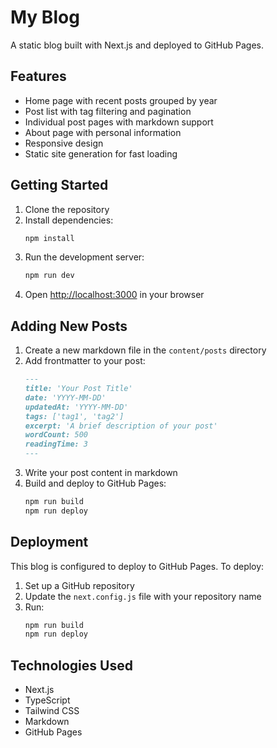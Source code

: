 # My Blog

A static blog built with Next.js and deployed to GitHub Pages.

## Features

- Home page with recent posts grouped by year
- Post list with tag filtering and pagination
- Individual post pages with markdown support
- About page with personal information
- Responsive design
- Static site generation for fast loading

## Getting Started

1. Clone the repository
2. Install dependencies:
   ```bash
   npm install
   ```
3. Run the development server:
   ```bash
   npm run dev
   ```
4. Open [http://localhost:3000](http://localhost:3000) in your browser

## Adding New Posts

1. Create a new markdown file in the `content/posts` directory
2. Add frontmatter to your post:
   ```markdown
   ---
   title: 'Your Post Title'
   date: 'YYYY-MM-DD'
   updatedAt: 'YYYY-MM-DD'
   tags: ['tag1', 'tag2']
   excerpt: 'A brief description of your post'
   wordCount: 500
   readingTime: 3
   ---
   ```
3. Write your post content in markdown
4. Build and deploy to GitHub Pages:
   ```bash
   npm run build
   npm run deploy
   ```

## Deployment

This blog is configured to deploy to GitHub Pages. To deploy:

1. Set up a GitHub repository
2. Update the `next.config.js` file with your repository name
3. Run:
   ```bash
   npm run build
   npm run deploy
   ```

## Technologies Used

- Next.js
- TypeScript
- Tailwind CSS
- Markdown
- GitHub Pages
